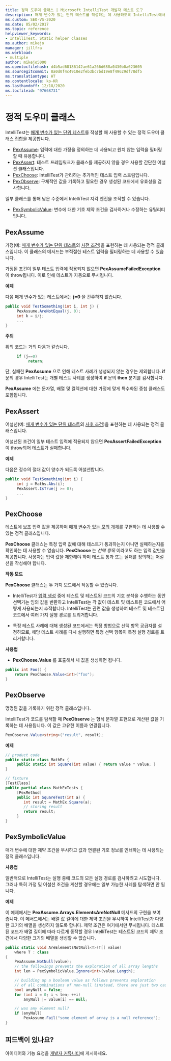 ```yaml
---
title: 정적 도우미 클래스 | Microsoft IntelliTest 개발자 테스트 도구
description: 매개 변수가 있는 단위 테스트를 작성하는 데 사용하도록 IntelliTest에서 제공하는 정적 도우미 클래스에 대해 알아봅니다.
ms.custom: SEO-VS-2020
ms.date: 05/02/2017
ms.topic: reference
helpviewer_keywords:
- IntelliTest, Static helper classes
ms.author: mikejo
manager: jillfra
ms.workload:
- multiple
author: mikejo5000
ms.openlocfilehash: d4b5ad68186142ae61a266d688a0430b0a623605
ms.sourcegitcommit: 8a0d0f4c4910e2feb3bc7bd19e8f49629df78df5
ms.translationtype: HT
ms.contentlocale: ko-KR
ms.lasthandoff: 12/18/2020
ms.locfileid: "97668731"
---
```

# <a name="static-helper-classes"></a>정적 도우미 클래스

IntelliTest는 [매개 변수가 있는 단위 테스트](test-generation.md#parameterized-unit-testing)를 작성할 때 사용할 수 있는 정적 도우미 클래스 집합을 제공합니다.

* [PexAssume](#pexassume): 입력에 대한 가정을 정의하는 데 사용되고 원치 않는 입력을 필터링할 때 유용합니다.
* [PexAssert](#pexassert): 테스트 프레임워크가 클래스를 제공하지 않을 경우 사용할 간단한 어설션 클래스입니다.
* [PexChoose](#pexchoose): IntelliTest가 관리하는 추가적인 테스트 입력 스트림입니다.
* [PexObserve](#pexobserve): 구체적인 값을 기록하고 필요한 경우 생성된 코드에서 유효성을 검사합니다.

일부 클래스를 통해 낮은 수준에서 IntelliTest 지각 엔진을 조작할 수 있습니다.

* [PexSymbolicValue](#pexsymbolicvalue): 변수에 대한 기호 제약 조건을 검사하거나 수정하는 유틸리티입니다.

<a name="pexassume"></a>
## <a name="pexassume"></a>PexAssume

가정(예: [매개 변수가 있는 단위 테스트](test-generation.md#parameterized-unit-testing)의 [사전 조건](test-generation.md#precondition))을 표현하는 데 사용되는 정적 클래스입니다. 이 클래스의 메서드는 부적절한 테스트 입력을 필터링하는 데 사용할 수 있습니다.

가정된 조건이 일부 테스트 입력에 적용되지 않으면 **PexAssumeFailedException** 이 throw됩니다. 이로 인해 테스트가 자동으로 무시됩니다.

**예제**

다음 매개 변수가 있는 테스트에서는 **j=0** 을 간주하지 않습니다.

```csharp
public void TestSomething(int i, int j) {
     PexAssume.AreNotEqual(j, 0);
     int k = i/j;
     ...
}
```

**주의**

위의 코드는 거의 다음과 같습니다.

```csharp
     if (j==0)
          return;
```

단, 실패한 **PexAssume** 으로 인해 테스트 사례가 생성되지 않는 경우는 제외합니다. **if** 문의 경우 IntelliTest는 개별 테스트 사례를 생성하여 **if** 문의 **then** 분기를 검사합니다.

**PexAssume** 에는 문자열, 배열 및 컬렉션에 대한 가정에 맞게 특수화된 중첩 클래스도 포함됩니다.

<a name="pexassert"></a>
## <a name="pexassert"></a>PexAssert

어설션(예: [매개 변수가 있는 단위 테스트](test-generation.md#parameterized-unit-testing)의 [사후 조건](test-generation.md#postcondition))을 표현하는 데 사용되는 정적 클래스입니다.

어설션된 조건이 일부 테스트 입력에 적용되지 않으면 **PexAssertFailedException** 이 throw되어 테스트가 실패합니다.

**예제**

다음은 정수의 절대 값이 양수가 되도록 어설션합니다.

```csharp
public void TestSomething(int i) {
     int j = Maths.Abs(i);
     PexAssert.IsTrue(j >= 0);
     ...
}
```

<a name="pexchoose"></a>
## <a name="pexchoose"></a>PexChoose

테스트에 보조 입력 값을 제공하며 [매개 변수가 있는 모의 개체](input-generation.md#parameterized-mocks)를 구현하는 데 사용할 수 있는 정적 클래스입니다.

**PexChoose** 클래스는 특정 입력 값에 대해 테스트가 통과하는지 아니면 실패하는지를 확인하는 데 사용할 수 없습니다. **PexChoose** 는 *선택 항목* 이라고도 하는 입력 값만을 제공합니다. 사용자는 입력 값을 제한해야 하며 테스트 통과 또는 실패를 정의하는 어설션을 작성해야 합니다.

**작동 모드**

**PexChoose** 클래스는 두 가지 모드에서 작동할 수 있습니다.

* IntelliTest가 [입력 생성](input-generation.md) 중에 테스트 및 테스트된 코드의 기호 분석을 수행하는 동안 선택기는 임의 값을 반환하고 IntelliTest는 각 값이 테스트 및 테스트된 코드에서 어떻게 사용되는지 추적합니다. IntelliTest는 관련 값을 생성하여 테스트 및 테스트된 코드에서 여러 가지 실행 경로를 트리거합니다.

* 특정 테스트 사례에 대해 생성된 코드에서는 특정 방법으로 선택 항목 공급자를 설정하므로, 해당 테스트 사례를 다시 실행하면 특정 선택 항목이 특정 실행 경로를 트리거합니다.

**사용법**

* **PexChoose.Value** 를 호출해서 새 값을 생성하면 됩니다.

```csharp
public int Foo() {
    return PexChoose.Value<int>("foo");
}
```

<a name="pexobserve"></a>
## <a name="pexobserve"></a>PexObserve

명명된 값을 기록하기 위한 정적 클래스입니다.

IntelliTest가 코드를 탐색할 때 **PexObserve** 는 형식 문자열 표현으로 계산된 값을 기록하는 데 사용됩니다. 이 값은 고유한 이름과 연결됩니다.

```csharp
PexObserve.Value<string>("result", result);
```

**예제**

```csharp
// product code
public static class MathEx {
     public static int Square(int value) { return value * value; }
}

// fixture
[TestClass]
public partial class MathExTests {
     [PexMethod]
     public int SquareTest(int a) {
        int result = MathEx.Square(a);
        // storing result
        return result;
     }
}
```

<a name="pexsymbolicvalue"></a>
## <a name="pexsymbolicvalue"></a>PexSymbolicValue

매개 변수에 대한 제약 조건을 무시하고 값과 연결된 기호 정보를 인쇄하는 데 사용되는 정적 클래스입니다.

**사용법**

일반적으로 IntelliTest는 실행 중에 코드의 모든 실행 경로를 검사하려고 시도합니다. 그러나 특히 가정 및 어설션 조건을 계산할 경우에는 일부 가능한 사례를 탐색하면 안 됩니다.

**예제**

이 예제에서는 **PexAssume.Arrays.ElementsAreNotNull** 메서드의 구현을 보여 줍니다.
이 메서드에서는 배열 값 길이에 대한 제약 조건을 무시하여 IntelliTest가 다양한 크기의 배열을 생성하지 않도록 합니다. 제약 조건은 여기에서만 무시됩니다. 테스트된 코드가 배열 길이에 따라 다르게 동작할 경우 IntelliTest는 테스트된 코드의 제약 조건에서 다양한 크기의 배열을 생성할 수 없습니다.

```csharp
public static void AreElementsNotNull<T>(T[] value)
    where T : class
{
    PexAssume.NotNull(value);
    // the followings prevents the exploration of all array lengths
    int len = PexSymbolicValue.Ignore<int>(value.Length);

    // building up a boolean value as follows prevents exploration
    // of all combinations of non-null (instead, there are just two cases)
    bool anyNull = false;
    for (int i = 0; i < len; ++i)
        anyNull |= value[i] == null;

    // was any element null?
    if (anyNull)
        PexAssume.Fail("some element of array is a null reference");
}
```

## <a name="got-feedback"></a>피드백이 있나요?

아이디어와 기능 요청을 [개발자 커뮤니티](https://aka.ms/feedback/suggest?space=8)에 게시하세요.
